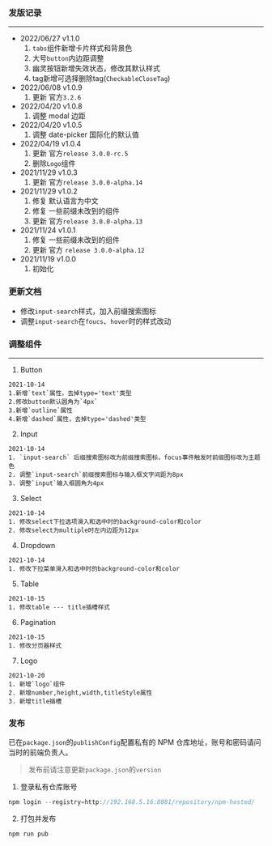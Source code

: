 ### 发版记录

---

- 2022/06/27 v1.1.0
  1. `tabs`组件新增卡片样式和背景色
  2. 大号`button`内边距调整
  3. 幽灵按钮新增失效状态，修改其默认样式
  4. tag新增可选择删除tag(`CheckableCloseTag`)
- 2022/06/08 v1.0.9
  1. 更新 官方`3.2.6`
- 2022/04/20 v1.0.8
  1. 调整 modal 边距
- 2022/04/20 v1.0.5
  1. 调整 date-picker 国际化的默认值
- 2022/04/19 v1.0.4
  1. 更新 官方`release 3.0.0-rc.5`
  2. 删除`Logo`组件
- 2021/11/29 v1.0.3
  1. 更新 官方`release 3.0.0-alpha.14`
- 2021/11/29 v1.0.2
  1. 修复 默认语言为中文
  2. 修复 一些前缀未改到的组件
  3. 更新 官方`release 3.0.0-alpha.13`
- 2021/11/24 v1.0.1
  1. 修复 一些前缀未改到的组件
  2. 更新 官方 `release 3.0.0-alpha.12`
- 2021/11/19 v1.0.0
  1. 初始化

### 更新文档

- 修改`input-search`样式，加入前缀搜索图标
- 调整`input-search`在`foucs`、`hover`时的样式改动

### 调整组件

---

1. Button

```
2021-10-14
1.新增`text`属性，去掉type='text'类型
2.修改button默认圆角为`4px`
3.新增`outline`属性
4.新增`dashed`属性，去掉type='dashed'类型
```

2. Input

```
2021-10-14
1. `input-search` 后缀搜索图标改为前缀搜索图标，focus事件触发时前缀图标改为主题色
2. 调整`input-search`前缀搜索图标与输入框文字间距为8px
3. 调整`input`输入框圆角为4px
```

3. Select

```
2021-10-14
1. 修改select下拉选项滑入和选中时的background-color和color
2. 修改select为multiple时左内边距为12px
```

4. Dropdown

```
2021-10-14
1. 修改下拉菜单滑入和选中时的background-color和color
```

5. Table

```
2021-10-15
1. 修改table --- title插槽样式
```

6. Pagination

```
2021-10-15
1. 修改分页器样式
```

7. Logo

```
2021-10-20
1. 新增`logo`组件
2. 新增number,height,width,titleStyle属性
3. 新增title插槽
```

### 发布

已在`package.json`的`publishConfig`配置私有的 NPM 仓库地址，账号和密码请问当时的前端负责人。

> 发布前请注意更新`package.json`的`version`

1. 登录私有仓库账号

```javascript
npm login --registry=http://192.168.5.16:8081/repository/npm-hosted/
```

2. 打包并发布

```javascript
npm run pub
```
